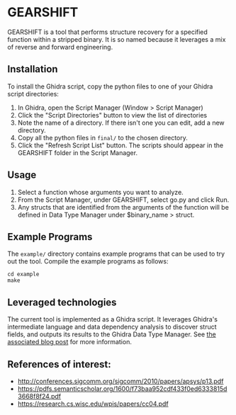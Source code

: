 # GEARSHIFT
GEARSHIFT is a tool that performs structure recovery for a specified function
within a stripped binary. It is so named because it leverages a mix of reverse
and forward engineering.

## Installation

To install the Ghidra script, copy the python files to one of your Ghidra
script directories:

1. In Ghidra, open the Script Manager (Window > Script Manager)
2. Click the "Script Directories" button to view the list of directories
3. Note the name of a directory. If there isn't one you can edit, add a new directory.
4. Copy all the python files in `final/` to the chosen directory.
5. Click the "Refresh Script List" button. The scripts should appear in the GEARSHIFT folder in the Script Manager.

## Usage

1. Select a function whose arguments you want to analyze.
2. From the Script Manager, under GEARSHIFT, select go.py and click Run.
3. Any structs that are identified from the arguments of the function will be
   defined in Data Type Manager under $binary_name > struct.

## Example Programs

The `example/` directory contains example programs that can be used to try out
the tool. Compile the example programs as follows:
```
cd example
make
```

## Leveraged technologies
The current tool is implemented as a Ghidra script. It leverages Ghidra's
intermediate language and data dependency analysis to discover struct fields,
and outputs its results to the Ghidra Data Type Manager. See
[the associated blog post](https://blog.grimm-co.com/) for more information.

## References of interest:

- http://conferences.sigcomm.org/sigcomm/2010/papers/apsys/p13.pdf
- https://pdfs.semanticscholar.org/1600/f73baa952cdf433f0ed6333815d3668f8f24.pdf
- https://research.cs.wisc.edu/wpis/papers/cc04.pdf

